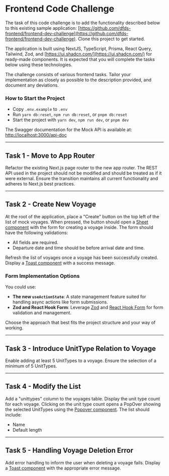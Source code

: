 # Frontend Code Challenge

The task of this code challenge is to add the functionality described below to this existing sample application: [https://github.com/dfds-frontend/frontend-dev-challenge](https://github.com/dfds-frontend/frontend-dev-challenge). Clone this project to get started.

The application is built using NextJS, TypeScript, Prisma, React Query, Tailwind, Zod, and [https://ui.shadcn.com/](https://ui.shadcn.com/) for ready-made components. It is expected that you will complete the tasks below using these technologies.

The challenge consists of various frontend tasks. Tailor your implementation as closely as possible to the description provided, and document any deviations.

### How to Start the Project

- Copy `.env.example` to `.env`
- Run `yarn db:reset`, `npm run db:reset`, or `pnpm db:reset`
- Start the project with `yarn dev`, `npm run dev`, or `pnpm dev`

The Swagger documentation for the Mock API is available at:
[http://localhost:3000/api-doc](http://localhost:3000/api-doc)

---

## Task 1 - Move to App Router

Refactor the existing Next.js page router to the new app router. The REST API used in the project should not be modified and should be treated as if it were external. Ensure the transition maintains all current functionality and adheres to Next.js best practices.

---

## Task 2 - Create New Voyage

At the root of the application, place a "Create" button on the top left of the list of mock voyages. When pressed, the button should open a [Sheet component](https://ui.shadcn.com/docs/components/sheet) with the form for creating a voyage inside. The form should have the following validations:

- All fields are required.
- Departure date and time should be before arrival date and time.

Refresh the list of voyages once a voyage has been successfully created. Display a [Toast component](https://ui.shadcn.com/docs/components/toast) with a success message.

### Form Implementation Options

You could use:

- **The new `useActionState`**: A state management feature suited for handling async actions like form submissions.
- **Zod and React Hook Form**: Leverage [Zod](https://github.com/colinhacks/zod) and [React Hook Form](https://react-hook-form.com/) for form validation and management.

Choose the approach that best fits the project structure and your way of working.

---

## Task 3 - Introduce UnitType Relation to Voyage

Enable adding at least 5 UnitTypes to a voyage. Ensure the selection of a minimum of 5 UnitTypes.

---

## Task 4 - Modify the List

Add a "unittypes" column to the voyages table. Display the unit type count for each voyage. Clicking on the unit type count opens a PopOver showing the selected UnitTypes using the [Popover component](https://ui.shadcn.com/docs/components/popover). The list should include:

- Name
- Default length

---

## Task 5 - Handling Voyage Deletion Error

Add error handling to inform the user when deleting a voyage fails. Display a [Toast component](https://ui.shadcn.com/docs/components/toast) with the appropriate error message.

